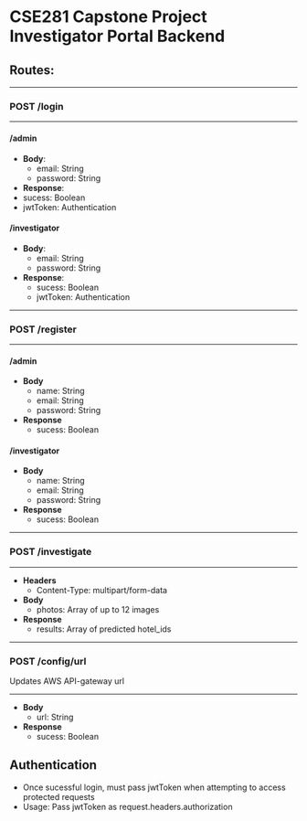 # CSE281 Capstone Project Investigator Portal Backend


## Routes:
***
### POST /login
*** 
#### /admin
 * **Body**: 
   * email: String
   * password:  String
 * **Response**:  
  * sucess: Boolean
  * jwtToken:  Authentication
#### /investigator
 * **Body**: 
   * email: String
   * password:  String
* **Response**:  
  * sucess: Boolean
  * jwtToken:  Authentication
  
***
### POST /register
*** 
#### /admin
* **Body**
  * name:  String
  * email: String
  * password:  String
* **Response** 
  * sucess: Boolean
 
#### /investigator
* **Body**
  * name:  String
  * email: String
  * password:  String
* **Response** 
  * sucess: Boolean

***
 ### POST /investigate
*** 
* **Headers**
  * Content-Type:  multipart/form-data
* **Body**
  * photos:  Array of up to 12 images
* **Response** 
  * results:  Array of predicted hotel_ids  


***
 ### POST /config/url
 Updates AWS API-gateway url
*** 
* **Body**
  * url:  String
* **Response** 
  * sucess:  Boolean
  
  
## Authentication
* Once sucessful login, must pass jwtToken when attempting to access protected requests
* Usage:  Pass jwtToken as request.headers.authorization
